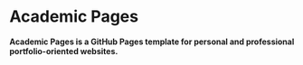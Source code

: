 # Academic Pages
**Academic Pages is a GitHub Pages template for personal and professional portfolio-oriented websites.**


